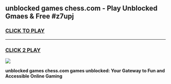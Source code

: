 
## unblocked games chess.com - Play Unblocked Gmaes & Free #z7upj
<h3>
<a href="https://news.freeplayer.one?title=unblocked_games_chess.com&ref=24F">CLICK TO PLAY</a></h3>
<hr>

<h3>
<a href="https://news.freeplayer.one?title=unblocked_games_chess.com&ref=24F">CLICK 2 PLAY</a>
  
</h3>

<a href="https://news.freeplayer.one?title=unblocked_games_chess.com&ref=24F/"><img src="https://clearcache.store/games.png"></a>


**unblocked games chess.com games unblocked: Your Gateway to Fun and Accessible Online Gaming**
